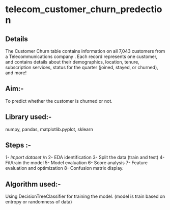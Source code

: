 # telecom_customer_churn_predection

## Details
The Customer Churn table contains information on all 7,043 customers from a Telecommunications company .
Each record represents one customer, and contains details about their demographics, location, tenure, subscription services, status for the quarter (joined, stayed, or churned), and more!

## Aim:- 
 To predict whether the customer is churned or not.

## Library used:-
  numpy, 
  pandas,
  matplotlib.pyplot,
  sklearn

 ## Steps :-
 *1- Import dataset* /n
 2- EDA identification
 3- Split the data (train and test)
 4- Fit/train the model
 5- Model evaluation 
 6- Score analysis
 7- Feature evaluation and optimization
 8- Confusion matrix display.

 ## Algorithm used:-
   Using DecisionTreeClassifier for training the model. (model is train based on entropy or randomness of data)
  
  
 
 
 

 
